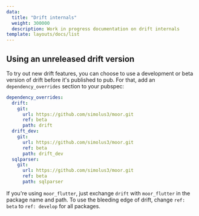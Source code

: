 ```yaml
---
data:
  title: "Drift internals"
  weight: 300000
  description: Work in progress documentation on drift internals
template: layouts/docs/list
---
```


## Using an unreleased drift version

To try out new drift features, you can choose to use a development or beta version of drift before it's
published to pub. For that, add an `dependency_overrides` section to your pubspec:

```yaml
dependency_overrides:
  drift:
    git:
      url: https://github.com/simolus3/moor.git
      ref: beta
      path: drift
  drift_dev:
    git:
      url: https://github.com/simolus3/moor.git
      ref: beta
      path: drift_dev
  sqlparser:
    git:
      url: https://github.com/simolus3/moor.git
      ref: beta
      path: sqlparser
```

If you're using `moor_flutter`, just exchange `drift` with `moor_flutter` in the package name
and path. To use the bleeding edge of drift, change `ref: beta` to `ref: develop` for all packages.
